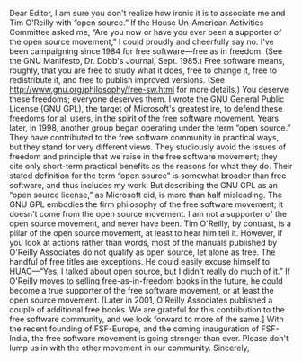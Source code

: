 Dear Editor, I am sure you don't realize how ironic it is to associate me and Tim O'Reilly with “open source.” If the House Un-American Activities Committee asked me, “Are you now or have you ever been a supporter of the open source movement,” I could proudly and cheerfully say no. I've been campaigning since 1984 for free software—free as in freedom. (See the GNU Manifesto, Dr. Dobb's Journal, Sept. 1985.) Free software means, roughly, that you are free to study what it does, free to change it, free to redistribute it, and free to publish improved versions. (See http://www.gnu.org/philosophy/free-sw.html for more details.) You deserve these freedoms; everyone deserves them. I wrote the GNU General Public License (GNU GPL), the target of Microsoft's greatest ire, to defend these freedoms for all users, in the spirit of the free software movement. Years later, in 1998, another group began operating under the term “open source.” They have contributed to the free software community in practical ways, but they stand for very different views. They studiously avoid the issues of freedom and principle that we raise in the free software movement; they cite only short-term practical benefits as the reasons for what they do. Their stated definition for the term “open source” is somewhat broader than free software, and thus includes my work. But describing the GNU GPL as an “open source license,” as Microsoft did, is more than half misleading. The GNU GPL embodies the firm philosophy of the free software movement; it doesn't come from the open source movement. I am not a supporter of the open source movement, and never have been. Tim O'Reilly, by contrast, is a pillar of the open source movement, at least to hear him tell it. However, if you look at actions rather than words, most of the manuals published by O'Reilly Associates do not qualify as open source, let alone as free. The handful of free titles are exceptions. He could easily excuse himself to HUAC—“Yes, I talked about open source, but I didn't really do much of it.” If O'Reilly moves to selling free-as-in-freedom books in the future, he could become a true supporter of the free software movement, or at least the open source movement. [Later in 2001, O'Reilly Associates published a couple of additional free books. We are grateful for this contribution to the free software community, and we look forward to more of the same.] With the recent founding of FSF-Europe, and the coming inauguration of FSF-India, the free software movement is going stronger than ever. Please don't lump us in with the other movement in our community. Sincerely,